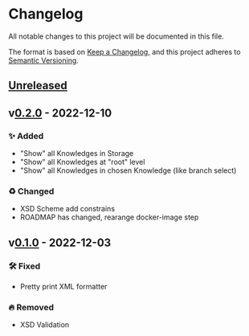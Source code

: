 # Changelog

All notable changes to this project will be documented in this file.

The format is based on [Keep a Changelog](https://keepachangelog.com/en/1.0.0/),
and this project adheres to [Semantic Versioning](https://semver.org/spec/v2.0.0.html).

[//]: <> (✨ Added, 🛠 Fixed, ♻ Changed, 🔥 Removed)

## [Unreleased]

## v[0.2.0] - 2022-12-10

### ✨ Added

- "Show" all Knowledges in Storage
- "Show" all Knowledges at "root" level
- "Show" all Knowledges in chosen Knowledge (like branch select)

### ♻ Changed

- XSD Scheme add constrains
- ROADMAP has changed, rearange docker-image step

## v[0.1.0] - 2022-12-03

### 🛠 Fixed

- Pretty print XML formatter

### 🔥 Removed

 - XSD Validation

[unreleased]: https://github.com/miroque/pp-model-concept-01/compare/0.2.0..HEAD

[0.2.0]: https://github.com/miroque/pp-model-concept-01/releases/tag/0.2.0
[0.1.0]: https://github.com/miroque/pp-model-concept-01/releases/tag/0.1.0
